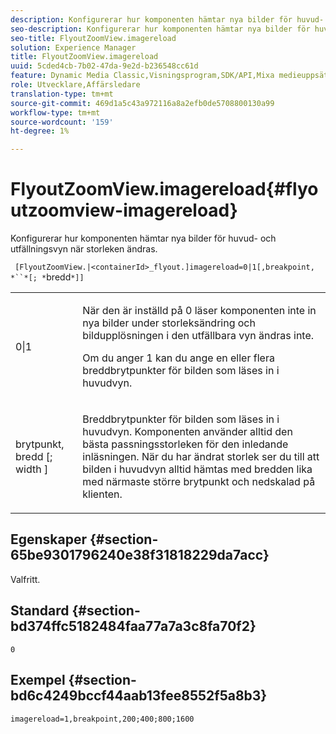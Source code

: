 ```yaml
---
description: Konfigurerar hur komponenten hämtar nya bilder för huvud- och utfällningsvyn när storleken ändras.
seo-description: Konfigurerar hur komponenten hämtar nya bilder för huvud- och utfällningsvyn när storleken ändras.
seo-title: FlyoutZoomView.imagereload
solution: Experience Manager
title: FlyoutZoomView.imagereload
uuid: 5cded4cb-7b02-47da-9e2d-b236548cc61d
feature: Dynamic Media Classic,Visningsprogram,SDK/API,Mixa medieuppsättningar
role: Utvecklare,Affärsledare
translation-type: tm+mt
source-git-commit: 469d1a5c43a972116a8a2efb0de5708800130a99
workflow-type: tm+mt
source-wordcount: '159'
ht-degree: 1%

---
```



# FlyoutZoomView.imagereload{#flyoutzoomview-imagereload}

Konfigurerar hur komponenten hämtar nya bilder för huvud- och utfällningsvyn när storleken ändras.

` [FlyoutZoomView.|<containerId>_flyout.]imagereload=0|1[,breakpoint, *``*[; *`bredd`*]]`

<table id="table_E314540D347D47699C04EB80D20C0721"> 
 <tbody> 
  <tr> 
   <td colname="col1"> <p> <span class="codeph"> 0|1  </span> </p> </td> 
   <td colname="col2"> <p>När den är inställd på <span class="codeph"> 0 </span> läser komponenten inte in nya bilder under storleksändring och bildupplösningen i den utfällbara vyn ändras inte. </p> <p>Om du anger <span class="codeph"> 1 </span> kan du ange en eller flera breddbrytpunkter för bilden som läses in i huvudvyn. </p> </td> 
  </tr> 
  <tr> 
   <td colname="col1"> <p> <span class="codeph"> brytpunkt,  <span class="varname"> bredd  </span>[;  <span class="varname"> width  </span>]  </span> </p> </td> 
   <td colname="col2"> <p>Breddbrytpunkter för bilden som läses in i huvudvyn. Komponenten använder alltid den bästa passningsstorleken för den inledande inläsningen. När du har ändrat storlek ser du till att bilden i huvudvyn alltid hämtas med bredden lika med närmaste större brytpunkt och nedskalad på klienten. </p> </td> 
  </tr> 
 </tbody> 
</table>

## Egenskaper {#section-65be9301796240e38f31818229da7acc}

Valfritt.

## Standard {#section-bd374ffc5182484faa77a7a3c8fa70f2}

`0`

## Exempel {#section-bd6c4249bccf44aab13fee8552f5a8b3}

`imagereload=1,breakpoint,200;400;800;1600`
